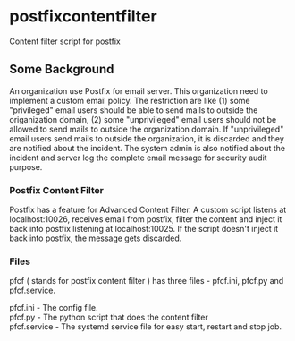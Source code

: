 # postfixcontentfilter
Content filter script for postfix

## Some Background

An organization use Postfix for email server. This organization need to implement a custom email policy. The restriction are like (1) some "privileged" email users should be able to send mails to outside the origanization domain, (2) some "unprivileged" email users should not be allowed to send mails to outside the organization domain. If "unprivileged" email users send mails to outside the organization, it is discarded and they are notified about the incident. The system admin is also notified about the incident and server log the complete email message for security audit purpose.

### Postfix Content Filter

Postfix has a feature for Advanced Content Filter. A custom script listens at localhost:10026, receives email from postfix, filter the content and inject it back into postfix listening at localhost:10025. If the script doesn't inject it back into postfix, the message gets discarded.

### Files

pfcf ( stands for postfix content filter ) has three files - pfcf.ini, pfcf.py and pfcf.service.

pfcf.ini - The config file.   
pfcf.py - The python script that does the content filter   
pfcf.service - The systemd service file for easy start, restart and stop job.   
